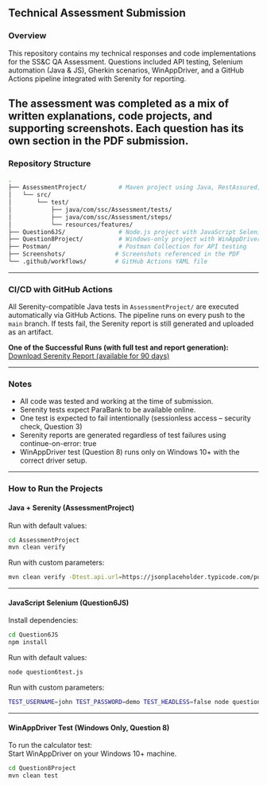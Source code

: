 ## Technical Assessment Submission  

### Overview  
This repository contains my technical responses and code implementations for the SS&C QA Assessment. Questions included API testing, Selenium automation (Java & JS), Gherkin scenarios, WinAppDriver, and a GitHub Actions pipeline integrated with Serenity for reporting.

The assessment was completed as a mix of written explanations, code projects, and supporting screenshots. Each question has its own section in the PDF submission.
---

### Repository Structure  
```bash
.
├── AssessmentProject/         # Maven project using Java, RestAssured, Serenity
│   └── src/
│       └── test/
│           ├── java/com/ssc/Assessment/tests/
│           ├── java/com/ssc/Assessment/steps/
│           └── resources/features/
├── Question6JS/               # Node.js project with JavaScript Selenium test
├── Question8Project/          # Windows-only project with WinAppDriver test
├── Postman/                   # Postman Collection for API testing
├── Screenshots/              # Screenshots referenced in the PDF
└── .github/workflows/        # GitHub Actions YAML file
```
---

### CI/CD with GitHub Actions  
All Serenity-compatible Java tests in `AssessmentProject/` are executed automatically via GitHub Actions. The pipeline runs on every push to the `main` branch. If tests fail, the Serenity report is still generated and uploaded as an artifact.

**One of the Successful Runs (with full test and report generation):**  
[Download Serenity Report (available for 90 days)](https://github.com/bessmash/ssc-submission/actions/runs/15404070496/artifacts/3245344394)

---

### Notes  
- All code was tested and working at the time of submission.
- Serenity tests expect ParaBank to be available online.
- One test is expected to fail intentionally (sessionless access – security check, Question 3) 
- Serenity reports are generated regardless of test failures using continue-on-error: true 
- WinAppDriver test (Question 8) runs only on Windows 10+ with the correct driver setup. 

---

### How to Run the Projects  

#### Java + Serenity (AssessmentProject)  
Run with default values:  
```bash
cd AssessmentProject  
mvn clean verify
```

Run with custom parameters:  
```bash
mvn clean verify -Dtest.api.url=https://jsonplaceholder.typicode.com/posts/2 -Dtest.username=john -Dtest.password=demo -Dtest.headless=true
```

---

#### JavaScript Selenium (Question6JS)  
Install dependencies:  
```bash
cd Question6JS  
npm install
```

Run with default values:  
```bash
node question6test.js
```

Run with custom parameters:  
```bash
TEST_USERNAME=john TEST_PASSWORD=demo TEST_HEADLESS=false node question6test.js
```

---

#### WinAppDriver Test (Windows Only, Question 8)  
To run the calculator test:  
Start WinAppDriver on your Windows 10+ machine.  
```bash
cd Question8Project  
mvn clean test
```
